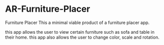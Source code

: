 # AR-Furniture-Placer
Furniture Placer
This a minimal viable product of a furniture placer app.

this app allows the user to view certain furniture such as sofa and table in their home.
this app also allows the user to change color, scale and rotation.

